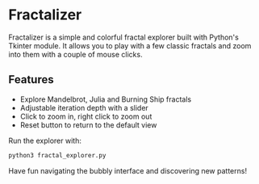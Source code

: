 # Fractalizer

Fractalizer is a simple and colorful fractal explorer built with Python's
Tkinter module. It allows you to play with a few classic fractals and zoom
into them with a couple of mouse clicks.

## Features

- Explore Mandelbrot, Julia and Burning Ship fractals
- Adjustable iteration depth with a slider
- Click to zoom in, right click to zoom out
- Reset button to return to the default view

Run the explorer with:

```bash
python3 fractal_explorer.py
```

Have fun navigating the bubbly interface and discovering new patterns!
